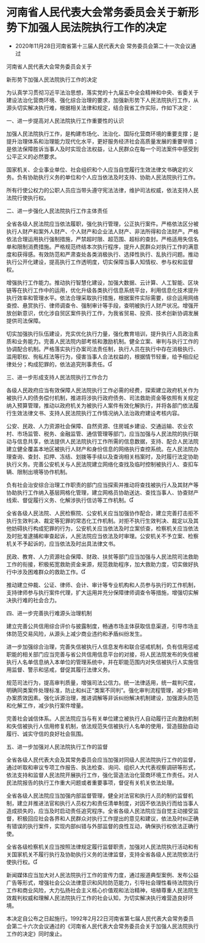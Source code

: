 # 河南省人民代表大会常务委员会关于新形势下加强人民法院执行工作的决定

- 2020年11月28日河南省第十三届人民代表大会
  常务委员会第二十一次会议通过

<!-- INFO END -->

河南省人民代表大会常务委员会关于

新形势下加强人民法院执行工作的决定

为认真学习贯彻习近平法治思想，落实党的十九届五中全会精神和中央、省委关于建设法治化营商环境、强化综合治理的要求，加强新形势下人民法院执行工作，从源头切实解决执行难，根据相关法律和规定，结合我省工作实际，作如下决定：

一、进一步提高对人民法院执行工作重要性的认识

加强人民法院执行工作，是构建市场化、法治化、国际化营商环境的重要支撑；是提升治理体系和治理能力现代化水平，更好服务经济社会高质量发展的重要举措；是依法保障胜诉当事人及时实现合法权益，让人民群众在每一个司法案件中感受到公平正义的必然要求。

国家机关、企业事业单位、社会组织和个人应当自觉履行生效法律文书确定的义务。负有协助执行义务的单位和个人应当依法及时支持、协助人民法院执行工作。

所有行使公权力的公职人员应当带头遵守宪法法律，维护司法权威，依法支持人民法院行使执行权。

二、进一步强化人民法院执行工作主体责任

全省各级人民法院应当依法履职，强化执行管理，公正执行案件。严格依法区分被执行人财产和案外人财产、个人财产和企业法人财产、非法所得和合法财产。严格依法合理运用执行强制措施，严禁超时限、超范围、超标的查封。严格适用失信名单和限制消费措施。严格规范终结本次执行程序，提升人民群众对执行工作的满意度和获得感。有效防范和严肃查处各类消极执行、选择性执行、乱执行问题。推动执行公开化建设，提高执行工作透明度，切实保障当事人知情权、参与权和监督权。

增强执行工作能力。推动执行智慧化建设，加强大数据、云计算、人工智能、区块链等在执行工作中的运用，优化升级各类执行信息系统平台，利用信息化技术提升执行效率和管理水平。依法合理采取执行措施，根据案件实际需要，综合运用网络查控、悬赏执行、律师调查令、强制审计等手段，查明被执行人财产状况。增强开放创新意识，优化涉自贸区案件执行工作，为我省贸易、投资、技术创新协调发展提供司法保障。

切实加强执行队伍建设，充实优化执行力量，强化教育培训，提升执行人员政治素质和业务能力。完善人民法院内部考核和激励机制。健全立案、审判与执行工作的协调配合机制。严格落实执行办案司法责任制，执行人员在执行中存在消极执行、滥用职权、徇私枉法等行为，侵害当事人合法权益的，根据情节轻重，给予相应纪律处分；构成犯罪的，依法追究刑事责任。

三、进一步形成支持人民法院执行工作合力

各级人民政府应当有效保障人民法院执行工作必需的经费，探索建立政府机关作为被执行人的债务偿付机制，推进将涉执行政府债务、司法救助资金等依照有关规定纳入预算管理，推动以政府机关为被执行人案件有效化解执行，并将各部门依法履行生效法律文书、支持人民法院执行工作情况纳入法治政府建设考核内容。

公安、民政、人力资源社会保障、自然资源、住房城乡建设、交通运输、农业农村、市场监管、税务、金融监管、通信管理等部门，应当加强与人民法院的执行联动与信息共享，依法提供人民法院执行工作所需的信息数据，支持、配合人民法院建立健全覆盖本地区被执行人财产和身份信息的网络执行查控系统。在人民法院办理查询、查封、扣押、冻结、划拨等手续以及查询相关档案时，及时履行法定协助执行义务。完善公安机关与人民法院建立网络化查找及临时控制被执行人、查扣车辆、限制出境等协作机制。

负有社会治安综合治理工作职责的部门应当探索并推动将查找被执行人及其财产等协助执行工作纳入基层网格化管理，建立网格员协助送达、查找当事人、协查财产线索、督促履行义务、化解涉执行信访等工作机制。

全省各级人民法院、人民检察院、公安机关应当加强协作配合，建立完善打击拒不执行生效判决、裁定等犯罪的常态化工作机制。对拒不执行生效判决、裁定以及其他妨碍执行构成犯罪的行为，公安机关应当依法及时立案侦查，检察机关应当依法及时批准逮捕和审查起诉，人民法院应当依法及时审理。公安机关不予立案、检察机关不予起诉的，应当依法及时出具法律文书。

民政、教育、人力资源社会保障、财政、扶贫等部门应当加强与人民法院司法救助工作的衔接，积极拓宽救助资金来源，规范救助程序，加大救助力度，切实做好执行中涉及困难群众的救助工作。

推动建立仲裁、公证、律师、会计、审计等专业机构和人员参与执行的工作机制，支持律师参与执行案件代理，扩大运用并充分保障律师调查令等措施，增强切实解决执行难的社会合力。

四、进一步完善执行难源头治理机制

建立完善公共信用综合评价与披露制度，畅通市场主体获取信息渠道，引导市场主体防范交易风险，从源头上减少商业违约和矛盾纠纷发生。

进一步加强综合治理，完善失信被执行人信息发布和联合惩戒机制，负有信用惩戒职能的相关部门应当完善与省公共信用信息平台的对接，将人民法院发布的失信被执行人名单信息纳入本单位的管理系统中，并在职能范围内对失信被执行人实施信用监督、警示和惩戒，督促其履行法律义务。

规范司法行为，提高审判质量，增强司法公信力。统一法律适用，统一裁判尺度，明确同类案件处理标准，防止和纠正“类案不同判”。强化审判流程管理，减少影响办案质效因素。强化诉源治理，推进调解等非诉纠纷解决机制建设，加强源头防范和化解工作，减少执行案件增量。

完善社会诚信体系。人民法院应当与有关单位建立被执行人自动履行正向激励机制和失信被执行人信用修复机制，依法规范失信被执行人名单的使用，营造鼓励自动履行、诚实守信的良好社会氛围。

五、进一步加强对人民法院执行工作的监督

全省各级人民代表大会及其常务委员会应当加强对同级人民法院执行工作的监督，通过听取和审议专项工作报告、执法检查、询问、组织人大代表视察调研等形式，依法支持和监督人民法院开展执行工作，强化营造法治化营商环境工作责任。对人民法院报告的执行工作重大问题或者重要事项，督促有关机关依法处理。

全省各级人民法院应当加强内部监督管理，健全对法官和执行人员的制约监督机制，建立并推进法官和执行人员权力和责任清单制度，对因不依法执行而给当事人造成损失的，应当及时启动责任追究程序。全省各级人民法院应当自觉主动接受监督，积极回应社会各界和人民群众对执行工作提出的意见和建议，依法及时纠正确有错误的执行案件，实现内部纠错与外部监督的良性互动，确保执行权依法正确行使。

全省各级检察机关应当按照法律规定履行监督职责，加强对人民法院执行活动和有关国家机关不履行执行及协助执行义务的法律监督，支持全省各级人民法院依法行使执行权。

新闻媒体应当加大对人民法院执行工作的宣传力度，通过报道典型案例、发布公益广告等形式，增强社会公众法律意识和风险防范能力，引导社会理性看待法院执行工作和商业风险，大力弘扬社会主义核心价值观和法治精神，培植尊重人民法院生效裁判权威和理解人民法院执行工作的社会认知，为切实解决执行难营造良好环境。

本决定自公布之日起施行。1992年2月22日河南省第七届人民代表大会常务委员会第二十六次会议通过的《河南省人民代表大会常务委员会关于加强人民法院执行工作的决定》同时废止。

